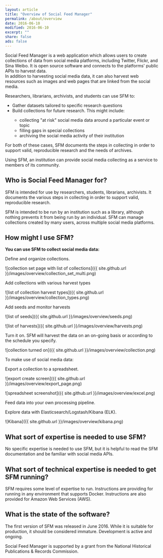 ```yaml
---
layout: article
title: "Overview of Social Feed Manager"
permalink: /about/overview
date: 2016-06-10
modified: 2016-06-10
excerpt: ""
share: false
ads: false
---
```


Social Feed Manager is a web application which allows users to create collections of data from social media platforms, 
including Twitter, Flickr, and Sina Weibo. It is open source software and connects to the platforms' public APIs to harvest data.  
In addition to harvesting social media data, it can also harvest web resources such as images and web pages that are linked from the social media.

Researchers, librarians, archivists, and students can use SFM to:

<ul>
<li>Gather datasets tailored to specific research questions</li>
<li> Build collections for future research. This might include:</li>
  <ul>
  <li>collecting "at risk" social media data around a particular event or topic</li>
  <li>filling gaps in special collections</li>
  <li> archiving the social media activity of their institution</li>
  </ul>
</ul>

For both of these cases, SFM documents the steps in collecting in order to support valid, reproducible research and the needs of archives.

Using SFM, an institution can provide social media collecting as a service to members of its community.

Who is Social Feed Manager for?
-------------------------------
SFM is intended for use by researchers, students, librarians, archivists.  It documents the various steps in collecting in order to support valid, reproducible research.

SFM is intended to be run by an institution such as a library, although nothing prevents it from being run by an individual. SFM can manage collections created by many users, across multiple social media platforms.

How might I use SFM?
--------------------
**You can use SFM to collect social media data:**

Define and organize collections.

![collection set page with list of collections]({{ site.github.url }}/images/overview/collection_set_multi.png)

Add collections with various harvest types

![list of collection harvest types]({{ site.github.url }}/images/overview/collection_types.png)

Add seeds and monitor harvests

![list of seeds]({{ site.github.url }}/images/overview/seeds.png)

![list of harvests]({{ site.github.url }}/images/overview/harvests.png)

Turn it on.  SFM will harvest the data on an on-going basis or according to the schedule you specify.

![collection turned on]({{ site.github.url }}/images/overview/collection.png)

To make use of social media data:

Export a collection to a spreadsheet.

![export create screen]({{ site.github.url }}/images/overview/export_page.png)

![spreadsheet screenshot]({{ site.github.url }}/images/overview/excel.png)

Feed data into your own processing pipeline.

Explore data with Elasticsearch/Logstash/Kibana (ELK).

![Kibana]({{ site.github.url }}/images/overview/kibana.png)

What sort of expertise is needed to use SFM?
--------------------------------------------
No specific expertise is needed to use SFM, but it is helpful to read the SFM documentation and be familiar with social media APIs.

What sort of technical expertise is needed to get SFM running?
--------------------------------------------------------------
SFM requires some level of expertise to run.  Instructions are providing for running in any environment that supports Docker.  Instructions are also provided for Amazon Web Services (AWS).

What is the state of the software?
----------------------------------
The first version of SFM was released in June 2016.  While it is suitable for production, it should be considered immature.  Development is active and ongoing.


Social Feed Manager is supported by a grant from the National Historical Publications & Records Commission. 

